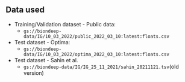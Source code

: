 ## Data used

- Training/Validation dataset - Public data:
  - `gs://biondeep-data/IG/10_03_2022/public_2022_03_10:latest:floats.csv`
- Test dataset - Optima:
  - `gs://biondeep-data/IG/10_03_2022/optima_2022_03_10:latest:floats.csv`
- Test dataset - Sahin et al.
  - `gs://biondeep-data/IG/IG_25_11_2021/sahin_20211121.tsv`(old version)
